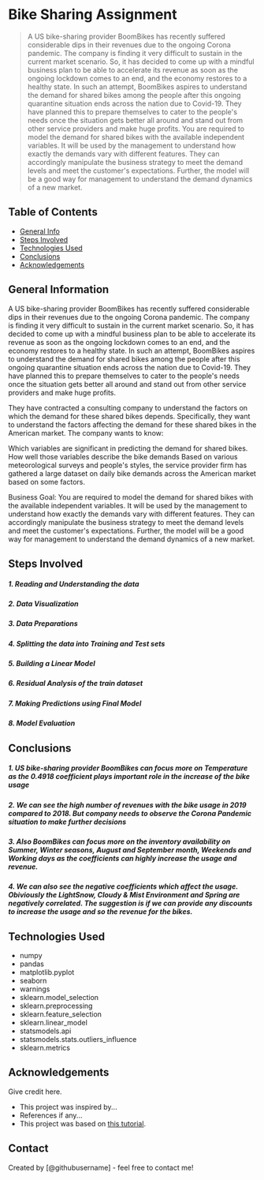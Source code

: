 # Bike Sharing Assignment
> A US bike-sharing provider BoomBikes has recently suffered considerable dips in their revenues due to the ongoing Corona pandemic. The company is finding it very difficult to sustain in the current market scenario. So, it has decided to come up with a mindful business plan to be able to accelerate its revenue as soon as the ongoing lockdown comes to an end, and the economy restores to a healthy state. 
In such an attempt, BoomBikes aspires to understand the demand for shared bikes among the people after this ongoing quarantine situation ends across the nation due to Covid-19. They have planned this to prepare themselves to cater to the people's needs once the situation gets better all around and stand out from other service providers and make huge profits.
You are required to model the demand for shared bikes with the available independent variables. It will be used by the management to understand how exactly the demands vary with different features. They can accordingly manipulate the business strategy to meet the demand levels and meet the customer's expectations. Further, the model will be a good way for management to understand the demand dynamics of a new market. 


## Table of Contents
* [General Info](#general-information)
* [Steps Involved](#steps-involved)
* [Technologies Used](#technologies-used)
* [Conclusions](#conclusions)
* [Acknowledgements](#acknowledgements)

<!-- You can include any other section that is pertinent to your problem -->

## General Information
A US bike-sharing provider BoomBikes has recently suffered considerable dips in their revenues due to the ongoing Corona pandemic. The company is finding it very difficult to sustain in the current market scenario. So, it has decided to come up with a mindful business plan to be able to accelerate its revenue as soon as the ongoing lockdown comes to an end, and the economy restores to a healthy state. 
In such an attempt, BoomBikes aspires to understand the demand for shared bikes among the people after this ongoing quarantine situation ends across the nation due to Covid-19. They have planned this to prepare themselves to cater to the people's needs once the situation gets better all around and stand out from other service providers and make huge profits.

They have contracted a consulting company to understand the factors on which the demand for these shared bikes depends. Specifically, they want to understand the factors affecting the demand for these shared bikes in the American market. The company wants to know:

Which variables are significant in predicting the demand for shared bikes.
How well those variables describe the bike demands
Based on various meteorological surveys and people's styles, the service provider firm has gathered a large dataset on daily bike demands across the American market based on some factors. 

Business Goal:
You are required to model the demand for shared bikes with the available independent variables. It will be used by the management to understand how exactly the demands vary with different features. They can accordingly manipulate the business strategy to meet the demand levels and meet the customer's expectations. Further, the model will be a good way for management to understand the demand dynamics of a new market. 

<!-- You don't have to answer all the questions - just the ones relevant to your project. -->

## Steps Involved
##### 1. Reading and Understanding the data
##### 2. Data Visualization
##### 3. Data Preparations
##### 4. Splitting the data into Training and Test sets
##### 5. Building a Linear Model
##### 6. Residual Analysis of the train dataset
##### 7. Making Predictions using Final Model
##### 8. Model Evaluation


## Conclusions
   ##### 1. US bike-sharing provider BoomBikes can focus more on Temperature as the 0.4918 coefficient plays important role in the increase of the bike usage
   ##### 2. We can see the high number of revenues with the bike usage in 2019 compared to 2018. But company needs to observe the Corona Pandemic situation to make further decisions
   ##### 3. Also BoomBikes can focus more on the inventory availability on Summer, Winter seasons, August and September month, Weekends and Working days as the coefficients can highly increase the usage and revenue.
   ##### 4. We can also see the negative coefficients which affect the usage. Obiviously the LightSnow, Cloudy & Mist Environment and Spring are negatively correlated. The suggestion is if we can provide any discounts to increase the usage and so the revenue for the bikes.


<!-- You don't have to answer all the questions - just the ones relevant to your project. -->


## Technologies Used
- numpy
- pandas
- matplotlib.pyplot
- seaborn
- warnings
- sklearn.model_selection
- sklearn.preprocessing
- sklearn.feature_selection
- sklearn.linear_model
- statsmodels.api
- statsmodels.stats.outliers_influence
- sklearn.metrics
<!-- As the libraries versions keep on changing, it is recommended to mention the version of library used in this project -->

## Acknowledgements
Give credit here.
- This project was inspired by...
- References if any...
- This project was based on [this tutorial](https://www.example.com).


## Contact
Created by [@githubusername] - feel free to contact me!


<!-- Optional -->
<!-- ## License -->
<!-- This project is open source and available under the [... License](). -->

<!-- You don't have to include all sections - just the one's relevant to your project -->